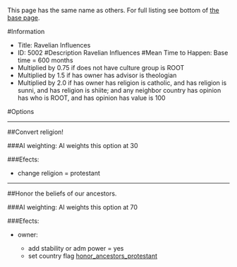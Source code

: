 This page has the same name as others. For full listing see bottom of [the base page](ravelian_influences.md).

#Information
 - Title: Ravelian Influences
 - ID: 5002
#Description
Ravelian Influences
#Mean Time to Happen:
Base time = 600 months
 - Multiplied by 0.75 if does not have culture group is ROOT
 - Multiplied by 1.5 if has owner has advisor is theologian
 - Multiplied by 2.0 if has owner has religion is catholic, and has religion is sunni, and has religion is shiite; and any neighbor country has opinion has who is ROOT, and has opinion has value is 100

#Options

___
##Convert religion!

###AI weighting:
AI weights this option at 30


###Efects:<ul><li>change religion = protestant</li></ul>

___
##Honor the beliefs of our ancestors.

###AI weighting:
AI weights this option at 70


###Efects:<ul><li>owner:</li><ul><li>add stability or adm power = yes</li><li>set country flag [honor_ancestors_protestant](../flags/honor_ancestors_protestant.md)</li></ul></ul>
